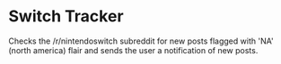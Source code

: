 # Switch Tracker
Checks the /r/nintendoswitch subreddit for new posts flagged with 'NA' (north america) flair and sends the user a notification of new posts.